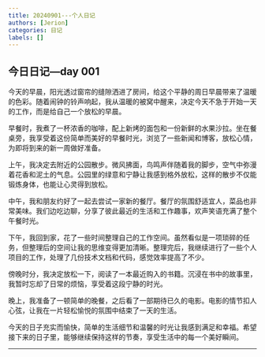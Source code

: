 ```yaml
---
title: 20240901---个人日记
authors: [Jerion]
categories: 日记
labels: []
---
```




## 今日日记—day 001

今天的早晨，阳光透过窗帘的缝隙洒进了房间，给这个平静的周日早晨带来了温暖的色彩。随着闹钟的铃声响起，我从温暖的被窝中醒来，决定今天不急于开始一天的工作，而是给自己一个放松的早晨。

早餐时，我煮了一杯浓香的咖啡，配上新烤的面包和一份新鲜的水果沙拉。坐在餐桌旁，我享受着这份简单而美好的早餐时光，浏览了一些新闻和博客，放松心情，为即将到来的新一周做好准备。

上午，我决定去附近的公园散步。微风拂面，鸟鸣声伴随着我的脚步，空气中弥漫着花香和泥土的气息。公园里的绿意和宁静让我感到格外放松，这样的散步不仅能锻炼身体，也能让心灵得到放松。

中午，我和朋友约好了一起去尝试一家新的餐厅。餐厅的氛围舒适宜人，菜品也非常美味。我们边吃边聊，分享了彼此最近的生活和工作趣事，欢声笑语充满了整个午餐时光。

下午，我回到家，花了一些时间整理自己的工作空间。虽然看似是一项琐碎的任务，但整理后的空间让我的思维变得更加清晰。整理完后，我继续进行了一些个人项目的工作，处理了几份技术文档和代码，感觉效率提高了不少。

傍晚时分，我决定放松一下，阅读了一本最近购入的书籍。沉浸在书中的故事里，我暂时忘却了日常的烦恼，享受着这段宁静的时光。

晚上，我准备了一顿简单的晚餐，之后看了一部期待已久的电影。电影的情节扣人心弦，让我在一片轻松愉悦的氛围中结束了一天的生活。

今天的日子充实而愉快，简单的生活细节和温馨的时光让我感到满足和幸福。希望接下来的日子里，能够继续保持这样的节奏，享受生活中的每一个美好瞬间。

------

<script src="https://giscus.app/client.js"
        data-repo="zyx3721/Jerion-MkDoc"
        data-repo-id="R_kgDOMrKhWA"
        data-mapping="number"
        data-term="1"
        data-reactions-enabled="1"
        data-emit-metadata="0"
        data-input-position="bottom"
        data-theme="light"
        data-lang="zh-CN"
        crossorigin="anonymous"
        async>
</script>